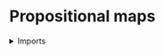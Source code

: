 #  Propositional maps

<details><summary>Imports</summary>
```agda
module foundation.propositional-maps where

open import foundation-core.propositional-maps public

open import foundation-core.dependent-pair-types
open import foundation-core.equivalences
open import foundation-core.propositions
open import foundation-core.truncation-levels
open import foundation-core.universe-levels

open import foundation.embeddings
open import foundation.logical-equivalences
open import foundation.truncated-maps
```
</details>

## Properties

### Being a propositional map is a property

```agda
module _
  {l1 l2 : Level} {A : UU l1} {B : UU l2}
  where

  is-prop-is-prop-map : (f : A → B) → is-prop (is-prop-map f)
  is-prop-is-prop-map f = is-prop-is-trunc-map neg-one-𝕋 f

  is-prop-map-Prop : (A → B) → Prop (l1 ⊔ l2)
  pr1 (is-prop-map-Prop f) = is-prop-map f
  pr2 (is-prop-map-Prop f) = is-prop-is-prop-map f
```

### Being a propositional map is equivalent to being an embedding

```agda
module _
  {l1 l2 : Level} {A : UU l1} {B : UU l2}
  where

  equiv-is-emb-is-prop-map : (f : A → B) → is-prop-map f ≃ is-emb f
  equiv-is-emb-is-prop-map f =
    equiv-iff
      ( is-prop-map-Prop f)
      ( is-emb-Prop f)
      ( is-emb-is-prop-map)
      ( is-prop-map-is-emb)

  equiv-is-prop-map-is-emb : (f : A → B) → is-emb f ≃ is-prop-map f
  equiv-is-prop-map-is-emb f =
    equiv-iff
      ( is-emb-Prop f)
      ( is-prop-map-Prop f)
      ( is-prop-map-is-emb)
      ( is-emb-is-prop-map)
```
